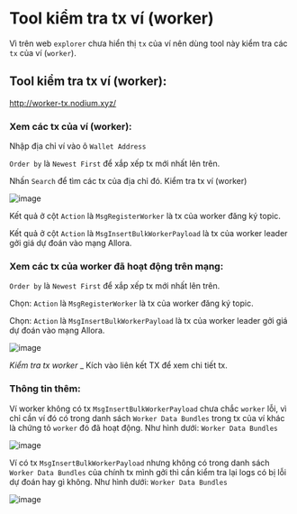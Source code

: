 
# Tool kiểm tra tx ví (worker)

Vì trên web `explorer` chưa hiển thị `tx` của ví nên dùng tool này kiểm tra các `tx` của ví (`worker`).

## Tool kiểm tra tx ví (worker):

http://worker-tx.nodium.xyz/

### Xem các tx của ví (worker):

Nhập địa chỉ ví vào ô `Wallet Address`

`Order by` là `Newest First` để xắp xếp tx mới nhất lên trên.

Nhấn `Search` để tìm các tx của địa chỉ đó. Kiểm tra tx ví (worker)

![image](https://github.com/user-attachments/assets/b3e0be13-e90c-4c99-bb5e-68621cecf1fb)




Kết quả ở cột `Action` là `MsgRegisterWorker` là tx của worker đăng ký topic.

Kết quả ở cột `Action` là `MsgInsertBulkWorkerPayload` là tx của worker leader gởi giá dự đoán vào mạng Allora.

### Xem các tx của worker đã hoạt động trên mạng:

`Order by` là `Newest First` để xắp xếp tx mới nhất lên trên.

Chọn: `Action` là `MsgRegisterWorker` là tx của worker đăng ký topic.

Chọn: `Action` là `MsgInsertBulkWorkerPayload` là tx của worker leader gởi giá dự đoán vào mạng Allora.

![image](https://github.com/user-attachments/assets/4224d066-c695-45b1-adac-9770a1571c6b)


_Kiểm tra tx worker_
_
Kích vào liên kết TX để xem chi tiết tx.


### Thông tin thêm:

Ví worker không có tx `MsgInsertBulkWorkerPayload` chưa chắc `worker` lỗi, vì chỉ cần ví đó có trong danh sách `Worker Data Bundles` trong tx của ví khác là chứng tỏ `worker` đó đã hoạt động. Như hình dưới: `Worker Data Bundles`

![image](https://github.com/user-attachments/assets/5518a725-d722-4363-97c4-c257074aabc2)


Ví có tx `MsgInsertBulkWorkerPayload` nhưng không có trong danh sách `Worker Data Bundles` của chính tx mình gởi thì cần kiểm tra lại logs có bị lỗi dự đoán hay gì không. Như hình dưới: `Worker Data Bundles`

![image](https://github.com/user-attachments/assets/ea96ab67-59cd-417e-b3f9-4f988acaa1f6)



